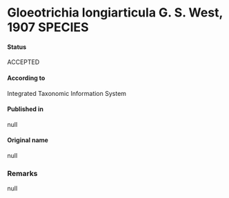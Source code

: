 Gloeotrichia longiarticula G. S. West, 1907 SPECIES
=======

#### Status
ACCEPTED

#### According to
Integrated Taxonomic Information System

#### Published in
null

#### Original name
null

### Remarks
null